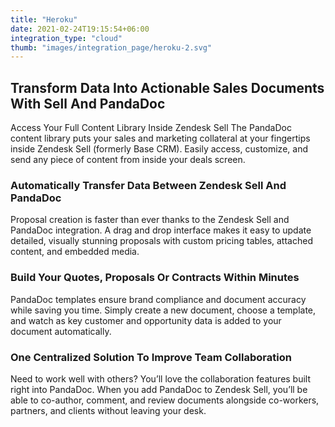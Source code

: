 ```yaml
---
title: "Heroku"
date: 2021-02-24T19:15:54+06:00
integration_type: "cloud"
thumb: "images/integration_page/heroku-2.svg"
---
```


## Transform Data Into Actionable Sales Documents With Sell And PandaDoc
 Access Your Full Content Library Inside Zendesk Sell
The PandaDoc content library puts your sales and marketing collateral at your fingertips inside Zendesk Sell (formerly Base CRM). Easily access, customize, and send any piece of content from inside your deals screen.

### Automatically Transfer Data Between Zendesk Sell And PandaDoc
Proposal creation is faster than ever thanks to the Zendesk Sell and PandaDoc integration. A drag and drop interface makes it easy to update detailed, visually stunning proposals with custom pricing tables, attached content, and embedded media.

### Build Your Quotes, Proposals Or Contracts Within Minutes
PandaDoc templates ensure brand compliance and document accuracy while saving you time. Simply create a new document, choose a template, and watch as key customer and opportunity data is added to your document automatically.

### One Centralized Solution To Improve Team Collaboration
Need to work well with others? You’ll love the collaboration features built right into PandaDoc. When you add PandaDoc to Zendesk Sell, you’ll be able to co-author, comment, and review documents alongside co-workers, partners, and clients without leaving your desk.